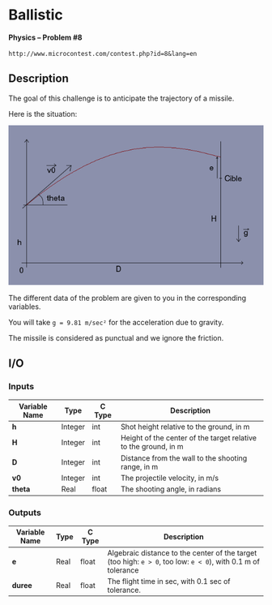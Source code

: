 # Ballistic

**Physics – Problem #8**

`http://www.microcontest.com/contest.php?id=8&lang=en`


## Description

The goal of this challenge is to anticipate the trajectory of a missile.

Here is the situation:

<img src="./extra/00.png" alt="Image 0">

The different data of the problem are given to you in the corresponding
variables.

You will take `g = 9.81 m/sec²` for the acceleration due to gravity.

The missile is considered as punctual and we ignore the friction.


## I/O

### Inputs

| Variable Name | Type    | C Type | Description                                                     |
| ------------- | ------- | ------ | --------------------------------------------------------------- |
| **h**         | Integer | int    | Shot height relative to the ground, in m                        |
| **H**         | Integer | int    | Height of the center of the target relative to the ground, in m |
| **D**         | Integer | int    | Distance from the wall to the shooting range, in m              |
| **v0**        | Integer | int    | The projectile velocity, in m/s                                 |
| **theta**     | Real    | float  | The shooting angle, in radians                                  |

### Outputs

| Variable Name | Type | C Type | Description                                                                                                   |
| ------------- | ---- | ------ | ------------------------------------------------------------------------------------------------------------- |
| **e**         | Real | float  | Algebraic distance to the center of the target (too high: `e > 0`, too low: `e < 0`), with 0.1 m of tolerance |
| **duree**     | Real | float  | The flight time in sec, with 0.1 sec of tolerance.                                                            |
